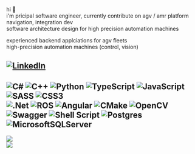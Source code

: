  hi :wave:  
 i'm pricipal software engineer, currently contribute on agv / amr platform navigation, integration dev  
 software architecture design for high precision automation machines    
 
 experienced backend applciations for agv fleets  
 high-precision automation machines (control, vision)   
 

[![LinkedIn](https://img.shields.io/badge/LinkedIn-%230077B5.svg?logo=linkedin&logoColor=white)](https://linkedin.com/in/wathanz) 
--- 
![C#](https://img.shields.io/badge/c%23-%23239120.svg?style=for-the-badge&logo=c-sharp&logoColor=white) 
![C++](https://img.shields.io/badge/c++-%2300599C.svg?style=for-the-badge&logo=c%2B%2B&logoColor=white)
![Python](https://img.shields.io/badge/python-3670A0?style=for-the-badge&logo=python&logoColor=ffdd54)
![TypeScript](https://img.shields.io/badge/typescript-%23007ACC.svg?style=for-the-badge&logo=typescript&logoColor=white)
![JavaScript](https://img.shields.io/badge/javascript-%23323330.svg?style=for-the-badge&logo=javascript&logoColor=%23F7DF1E)
![SASS](https://img.shields.io/badge/SASS-hotpink.svg?style=for-the-badge&logo=SASS&logoColor=white) 
![CSS3](https://img.shields.io/badge/css3-%231572B6.svg?style=for-the-badge&logo=css3&logoColor=white)  
![.Net](https://img.shields.io/badge/.NET-5C2D91?style=for-the-badge&logo=.net&logoColor=white) 
![ROS](https://img.shields.io/badge/ros-%230A0FF9.svg?style=for-the-badge&logo=ros&logoColor=white)
![Angular](https://img.shields.io/badge/angular-%23DD0031.svg?style=for-the-badge&logo=angular&logoColor=white)
![CMake](https://img.shields.io/badge/CMake-%23008FBA.svg?style=for-the-badge&logo=cmake&logoColor=white) 
![OpenCV](https://img.shields.io/badge/OpenCV-27338e?style=for-the-badge&logo=OpenCV&logoColor=white)  
![Swagger](https://img.shields.io/badge/-Swagger-%23Clojure?style=for-the-badge&logo=swagger&logoColor=white) 
![Shell Script](https://img.shields.io/badge/shell_script-%23121011.svg?style=for-the-badge&logo=gnu-bash&logoColor=white) 
![Postgres](https://img.shields.io/badge/postgres-%23316192.svg?style=for-the-badge&logo=postgresql&logoColor=white) ![MicrosoftSQLServer](https://img.shields.io/badge/Microsoft%20SQL%20Sever-CC2927?style=for-the-badge&logo=microsoft%20sql%20server&logoColor=white)     
---
[![](https://visitcount.itsvg.in/api?id=wathanz&icon=0&color=0)](https://visitcount.itsvg.in)  
![](https://github-readme-stats.vercel.app/api/top-langs/?username=wathanz&theme=dark&hide_border=false&include_all_commits=true&count_private=true&layout=compact)
